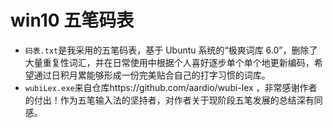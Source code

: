 # win10 五笔码表

-   `码表.txt`是我采用的五笔码表，基于 Ubuntu 系统的“极爽词库 6.0”，删除了大量重复性词汇，并在日常使用中根据个人喜好逐步单个单个地更新编码，希望通过日积月累能够形成一份完美贴合自己的打字习惯的词库。
-   `wubiLex.exe`来自仓库https://github.com/aardio/wubi-lex ，非常感谢作者的付出！作为五笔输入法的坚持者，对作者关于现阶段五笔发展的总结深有同感。
